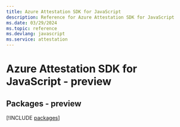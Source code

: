 ```yaml
---
title: Azure Attestation SDK for JavaScript
description: Reference for Azure Attestation SDK for JavaScript
ms.date: 03/29/2024
ms.topic: reference
ms.devlang: javascript
ms.service: attestation
---
```

# Azure Attestation SDK for JavaScript - preview
## Packages - preview
[!INCLUDE [packages](attestation-index.md)]